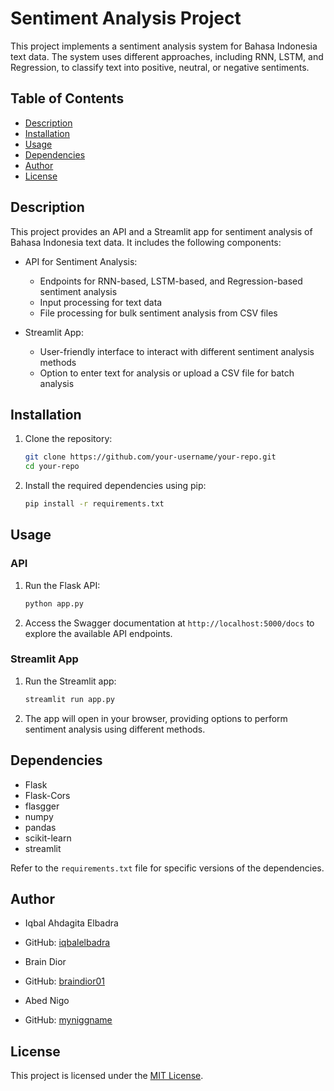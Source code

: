 # Sentiment Analysis Project

This project implements a sentiment analysis system for Bahasa Indonesia text data. The system uses different approaches, including RNN, LSTM, and Regression, to classify text into positive, neutral, or negative sentiments.

## Table of Contents
- [Description](#description)
- [Installation](#installation)
- [Usage](#usage)
- [Dependencies](#dependencies)
- [Author](#author)
- [License](#license)

## Description

This project provides an API and a Streamlit app for sentiment analysis of Bahasa Indonesia text data. It includes the following components:

- API for Sentiment Analysis:
  - Endpoints for RNN-based, LSTM-based, and Regression-based sentiment analysis
  - Input processing for text data
  - File processing for bulk sentiment analysis from CSV files

- Streamlit App:
  - User-friendly interface to interact with different sentiment analysis methods
  - Option to enter text for analysis or upload a CSV file for batch analysis

## Installation

1. Clone the repository:
   ```bash
   git clone https://github.com/your-username/your-repo.git
   cd your-repo
   ```

2. Install the required dependencies using pip:
   ```bash
   pip install -r requirements.txt
   ```

## Usage

### API

1. Run the Flask API:
   ```bash
   python app.py
   ```

2. Access the Swagger documentation at `http://localhost:5000/docs` to explore the available API endpoints.

### Streamlit App

1. Run the Streamlit app:
   ```bash
   streamlit run app.py
   ```

2. The app will open in your browser, providing options to perform sentiment analysis using different methods.

## Dependencies

- Flask
- Flask-Cors
- flasgger
- numpy
- pandas
- scikit-learn
- streamlit

Refer to the `requirements.txt` file for specific versions of the dependencies.

## Author

- Iqbal Ahdagita Elbadra
- GitHub: [iqbalelbadra](https://github.com/iqbalelbadra)

- Brain Dior
- GitHub: [braindior01](https://github.com/braindior01)

- Abed Nigo
- GitHub: [myniggname](https://github.com/myniggname)

## License

This project is licensed under the [MIT License](LICENSE).
```
